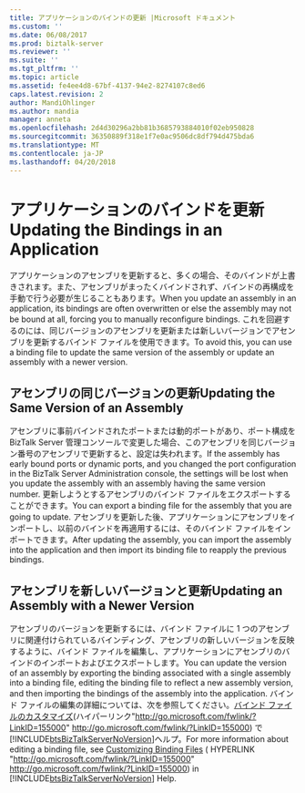 ```yaml
---
title: アプリケーションのバインドの更新 |Microsoft ドキュメント
ms.custom: ''
ms.date: 06/08/2017
ms.prod: biztalk-server
ms.reviewer: ''
ms.suite: ''
ms.tgt_pltfrm: ''
ms.topic: article
ms.assetid: fe4ee4d8-67bf-4137-94e2-8274107c8ed6
caps.latest.revision: 2
author: MandiOhlinger
ms.author: mandia
manager: anneta
ms.openlocfilehash: 2d4d30296a2bb81b3685793884010f02eb950828
ms.sourcegitcommit: 36350889f318e1f7e0ac9506dc8df794d475bda6
ms.translationtype: MT
ms.contentlocale: ja-JP
ms.lasthandoff: 04/20/2018
---
```

# <a name="updating-the-bindings-in-an-application"></a><span data-ttu-id="edf2f-102">アプリケーションのバインドを更新</span><span class="sxs-lookup"><span data-stu-id="edf2f-102">Updating the Bindings in an Application</span></span>
<span data-ttu-id="edf2f-103">アプリケーションのアセンブリを更新すると、多くの場合、そのバインドが上書きされます。また、アセンブリがまったくバインドされず、バインドの再構成を手動で行う必要が生じることもあります。</span><span class="sxs-lookup"><span data-stu-id="edf2f-103">When you update an assembly in an application, its bindings are often overwritten or else the assembly may not be bound at all, forcing you to manually reconfigure bindings.</span></span> <span data-ttu-id="edf2f-104">これを回避するのには、同じバージョンのアセンブリを更新または新しいバージョンでアセンブリを更新するバインド ファイルを使用できます。</span><span class="sxs-lookup"><span data-stu-id="edf2f-104">To avoid this, you can use a binding file to update the same version of the assembly or update an assembly with a newer version.</span></span>  
  
## <a name="updating-the-same-version-of-an-assembly"></a><span data-ttu-id="edf2f-105">アセンブリの同じバージョンの更新</span><span class="sxs-lookup"><span data-stu-id="edf2f-105">Updating the Same Version of an Assembly</span></span>  
 <span data-ttu-id="edf2f-106">アセンブリに事前バインドされたポートまたは動的ポートがあり、ポート構成を BizTalk Server 管理コンソールで変更した場合、このアセンブリを同じバージョン番号のアセンブリで更新すると、設定は失われます。</span><span class="sxs-lookup"><span data-stu-id="edf2f-106">If the assembly has early bound ports or dynamic ports, and you changed the port configuration in the BizTalk Server Administration console, the settings will be lost when you update the assembly with an assembly having the same version number.</span></span> <span data-ttu-id="edf2f-107">更新しようとするアセンブリのバインド ファイルをエクスポートすることができます。</span><span class="sxs-lookup"><span data-stu-id="edf2f-107">You can export a binding file for the assembly that you are going to update.</span></span> <span data-ttu-id="edf2f-108">アセンブリを更新した後、アプリケーションにアセンブリをインポートし、以前のバインドを再適用するには、そのバインド ファイルをインポートできます。</span><span class="sxs-lookup"><span data-stu-id="edf2f-108">After updating the assembly, you can import the assembly into the application and then import its binding file to reapply the previous bindings.</span></span>  
  
## <a name="updating-an-assembly-with-a-newer-version"></a><span data-ttu-id="edf2f-109">アセンブリを新しいバージョンと更新</span><span class="sxs-lookup"><span data-stu-id="edf2f-109">Updating an Assembly with a Newer Version</span></span>  
 <span data-ttu-id="edf2f-110">アセンブリのバージョンを更新するには、バインド ファイルに 1 つのアセンブリに関連付けられているバインディング、アセンブリの新しいバージョンを反映するように、バインド ファイルを編集し、アプリケーションにアセンブリのバインドのインポートおよびエクスポートします。</span><span class="sxs-lookup"><span data-stu-id="edf2f-110">You can update the version of an assembly by exporting the binding associated with a single assembly into a binding file, editing the binding file to reflect a new assembly version, and then importing the bindings of the assembly into the application.</span></span> <span data-ttu-id="edf2f-111">バインド ファイルの編集の詳細については、次を参照してください。[バインド ファイルのカスタマイズ](http://go.microsoft.com/fwlink/?LinkID=155000)(ハイパーリンク"http://go.microsoft.com/fwlink/?LinkID=155000" http://go.microsoft.com/fwlink/?LinkID=155000) で[!INCLUDE[btsBizTalkServerNoVersion](../includes/btsbiztalkservernoversion-md.md)]ヘルプ。</span><span class="sxs-lookup"><span data-stu-id="edf2f-111">For more information about editing a binding file, see [Customizing Binding Files](http://go.microsoft.com/fwlink/?LinkID=155000) ( HYPERLINK "http://go.microsoft.com/fwlink/?LinkID=155000" http://go.microsoft.com/fwlink/?LinkID=155000) in [!INCLUDE[btsBizTalkServerNoVersion](../includes/btsbiztalkservernoversion-md.md)] Help.</span></span>